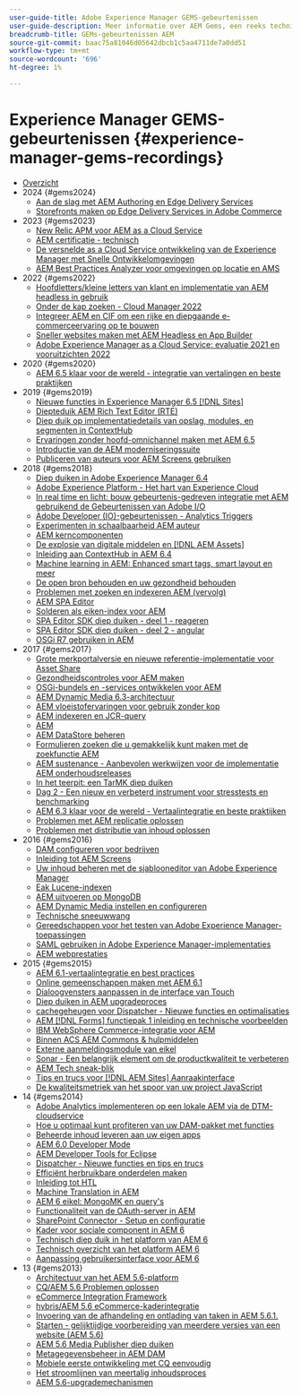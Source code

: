 ```yaml
---
user-guide-title: Adobe Experience Manager GEMS-gebeurtenissen
user-guide-description: Meer informatie over AEM Gems, een reeks technische diepteduiken van Adobe Experience Manager-experts.
breadcrumb-title: GEMs-gebeurtenissen AEM
source-git-commit: baac75a81046d05642dbcb1c5aa4711de7a0dd51
workflow-type: tm+mt
source-wordcount: '696'
ht-degree: 1%

---
```



# Experience Manager GEMS-gebeurtenissen {#experience-manager-gems-recordings}

+ [Overzicht](overview.md)
+ 2024 {#gems2024}
   + [Aan de slag met AEM Authoring en Edge Delivery Services](/experience-manager-gems/gems2024/aem-authoring-and-edge-delivery.md)
   + [Storefronts maken op Edge Delivery Services in Adobe Commerce](/experience-manager-gems/gems2024/storefronts-on-edge-delivery-with-adobe-commerce.md)
+ 2023 {#gems2023}
   + [New Relic APM voor AEM as a Cloud Service](gems2023/newrelic-apm-for-aem-cloud-service.md)
   + [AEM certificatie - technisch](gems2023/aem-certification-technical.md)
   + [De versnelde as a Cloud Service ontwikkeling van de Experience Manager met Snelle Ontwikkelomgevingen](/help/experience-manager-gems/gems2023/rapid-development-environments.md)
   + [AEM Best Practices Analyzer voor omgevingen op locatie en AMS](gems2023/aem-best-practices-analyzer.md)
+ 2022 {#gems2022}
   + [Hoofdletters/kleine letters van klant en implementatie van AEM headless in gebruik](gems2022/customer-use-case-and-implementation-of-aem-headless-in-use.md)
   + [Onder de kap zoeken - Cloud Manager 2022](gems2022/looking-under-the-hood-cloud-manager-2022.md)
   + [Integreer AEM en CIF om een rijke en diepgaande e-commerceervaring op te bouwen](gems2022/aem-and-cif-framework-integration.md)
   + [Sneller websites maken met AEM Headless en App Builder](gems2022/build-sites-faster-with-headless-and-appbuilder.md)
   + [Adobe Experience Manager as a Cloud Service: evaluatie 2021 en vooruitzichten 2022](gems2022/aemcloudservice-2021-review-and-outlook.md)
+ 2020 {#gems2020}
   + [AEM 6.5 klaar voor de wereld - integratie van vertalingen en beste praktijken](gems2020/aem65-readyfortheworld-translationintegration-bestpractices.md)
+ 2019 {#gems2019}
   + [Nieuwe functies in Experience Manager 6.5 [!DNL Sites]](gems2019/adobe-experience-manager-6-5-sites-whats-new.md)
   + [Diepteduik AEM Rich Text Editor (RTE)](gems2019/aem-rich-text-editor-rte-deep-dive1.md)
   + [Diep duik op implementatiedetails van opslag, modules, en segmenten in ContextHub](gems2019/contexthub-deep-dive.md)
   + [Ervaringen zonder hoofd-omnichannel maken met AEM 6.5](gems2019/creating-headless-omnichannel-experiences-with-aem-65.md)
   + [Introductie van de AEM moderniseringssuite](gems2019/introducing-the-aem-modernization-suite.md)
   + [Publiceren van auteurs voor AEM Screens gebruiken](gems2019/leveraging-author-publish-for-aem-screens.md)
+ 2018 {#gems2018}
   + [Diep duiken in Adobe Experience Manager 6.4](gems2018/aem-6-4-technical-sneak-peek.md)
   + [Adobe Experience Platform - Het hart van Experience Cloud](gems2018/aem-acp.md)
   + [In real time en licht: bouw gebeurtenis-gedreven integratie met AEM gebruikend de Gebeurtenissen van Adobe I/O](gems2018/aem-adobe-io.md)
   + [Adobe Developer (IO)-gebeurtenissen - Analytics Triggers](gems2018/aem-analytics-triggers.md)
   + [Experimenten in schaalbaarheid AEM auteur](gems2018/aem-author-scalability1.md)
   + [AEM kerncomponenten](gems2018/aem-core-components.md)
   + [De explosie van digitale middelen en [!DNL AEM Assets]](gems2018/aem-digital-asset-explosion.md)
   + [Inleiding aan ContextHub in AEM 6.4](gems2018/aem-intro-to-contexthub.md)
   + [Machine learning in AEM: Enhanced smart tags, smart layout en meer](gems2018/aem-machine-learning.md)
   + [De open bron behouden en uw gezondheid behouden](gems2018/aem-maintaining-open-source.md)
   + [Problemen met zoeken en indexeren AEM (vervolg)](gems2018/aem-query-and-index-troubleshooting2.md)
   + [AEM SPA Editor](gems2018/aem-spa-editor.md)
   + [Solderen als eiken-index voor AEM](gems2018/solr-as-an-oak-index-for-aem.md)
   + [SPA Editor SDK diep duiken - deel 1 - reageren](gems2018/spa-editor-sdk-deep-dive-react.md)
   + [SPA Editor SDK diep duiken - deel 2 - angular](gems2018/spa-editor-sdk-deep-dive-angular.md)
   + [OSGi R7 gebruiken in AEM](gems2018/using-osgi-r7-in-aem.md)
+ 2017 {#gems2017}
   + [Grote merkportalversie en nieuwe referentie-implementatie voor Asset Share](gems2017/aem-brand-portal.md)
   + [Gezondheidscontroles voor AEM maken](gems2017/aem-building-health-checks-for-aem.md)
   + [OSGi-bundels en -services ontwikkelen voor AEM](gems2017/aem-developing-osgi-bundles-services-for-aem.md)
   + [AEM Dynamic Media 6.3-architectuur](gems2017/aem-dynamic-media-architecture.md)
   + [AEM vloeistofervaringen voor gebruik zonder kop](gems2017/aem-headless-usecases.md)
   + [AEM indexeren en JCR-query](gems2017/aem-indexing-jcr-query.md)
   + [AEM](gems2017/aem-integrations.md)
   + [AEM DataStore beheren](gems2017/aem-managing-aem-datastore.md)
   + [Formulieren zoeken die u gemakkelijk kunt maken met de zoekfunctie AEM](gems2017/aem-search-forms-using-querybuilder.md)
   + [AEM sustenance - Aanbevolen werkwijzen voor de implementatie AEM onderhoudsreleases](gems2017/aem-sustenance-best-practices-deploying-maintenance-releases.md)
   + [In het teerpit: een TarMK diep duiken](gems2017/aem-tarmk-deepdive.md)
   + [Dag 2 - Een nieuw en verbeterd instrument voor stresstests en benchmarking](gems2017/aem-toughday2-stress-testing-benchmarking-tool.md)
   + [AEM 6.3 klaar voor de wereld - Vertaalintegratie en beste praktijken](gems2017/aem-translation-best-practices.md)
   + [Problemen met AEM replicatie oplossen](gems2017/aem-troubleshooting-aem-replication.md)
   + [Problemen met distributie van inhoud oplossen](gems2017/aem-troubleshooting-sling.md)
+ 2016 {#gems2016}
   + [DAM configureren voor bedrijven](gems2016/aem-configuring-dam-for-enterprise.md)
   + [Inleiding tot AEM Screens](gems2016/aem-introduction-to-aem-screens.md)
   + [Uw inhoud beheren met de sjablooneditor van Adobe Experience Manager](gems2016/aem-managing-content-with-template-editor.md)
   + [Eak Lucene-indexen](gems2016/aem-oak-lucene-indexes.md)
   + [AEM uitvoeren op MongoDB](gems2016/aem-running-aem-on-mongodb.md)
   + [AEM Dynamic Media instellen en configureren](gems2016/aem-setup-and-configure-aem-dynamic-media.md)
   + [Technische sneeuwwang](gems2016/aem-technical-sneak-peek.md)
   + [Gereedschappen voor het testen van Adobe Experience Manager-toepassingen](gems2016/aem-testing-tools-for-aem-apps.md)
   + [SAML gebruiken in Adobe Experience Manager-implementaties](gems2016/aem-utilizing-saml-in-aem-deployments.md)
   + [AEM webprestaties](gems2016/aem-web-performance.md)
+ 2015 {#gems2015}
   + [AEM 6.1-vertaalintegratie en best practices](gems2015/aem-6-1-translation-integration-and-best-practices.md)
   + [Online gemeenschappen maken met AEM 6.1](gems2015/aem-creating-online-communities-with-aem-6-1.md)
   + [Dialoogvensters aanpassen in de interface van Touch](gems2015/aem-customizing-dialog-fields-in-touch-ui.md)
   + [Diep duiken in AEM upgradeproces](gems2015/aem-deep-dive-into-aem-upgrade-process.md)
   + [cachegeheugen voor Dispatcher - Nieuwe functies en optimalisaties](gems2015/aem-dispatcher-caching-new-features-and-optimizations.md)
   + [AEM [!DNL Forms] functiepak 1 inleiding en technische voorbeelden](gems2015/aem-forms-feature-pack-1-introduction-and-technical-samples.md)
   + [IBM WebSphere Commerce-integratie voor AEM](gems2015/aem-ibm-websphere-commerce-integration-for-aem.md)
   + [Binnen ACS AEM Commons &amp; hulpmiddelen](gems2015/aem-inside-acs-aem-commons-and-tools.md)
   + [Externe aanmeldingsmodule van eikel](gems2015/aem-oak-external-login-module-authenticating-with-ldap-and-beyond.md)
   + [Sonar - Een belangrijk element om de productkwaliteit te verbeteren](gems2015/aem-sonar-a-key-element-to-improve-product-quality.md)
   + [AEM Tech sneak-blik](gems2015/aem-tech-sneak-peek.md)
   + [Tips en trucs voor [!DNL AEM Sites] Aanraakinterface](gems2015/aem-tips-and-tricks-for-aem-sites-touch-ui.md)
   + [De kwaliteitsmetriek van het spoor van uw project JavaScript](gems2015/aem-track-quality-metrics-of-your-javascript-project.md)
+ 14 {#gems2014}
   + [Adobe Analytics implementeren op een lokale AEM via de DTM-cloudservice](gems2014/aem-adobe-analytics-dynamic-tag-management.md)
   + [Hoe u optimaal kunt profiteren van uw DAM-pakket met functies](gems2014/aem-dam-feature-pack.md)
   + [Beheerde inhoud leveren aan uw eigen apps](gems2014/aem-delivering-managed-content-to-your-native-apps.md)
   + [AEM 6.0 Developer Mode](gems2014/aem-developer-mode.md)
   + [AEM Developer Tools for Eclipse](gems2014/aem-developer-tools-for-eclipse.md)
   + [Dispatcher - Nieuwe functies en tips en trucs](gems2014/aem-dispatcher.md)
   + [Efficiënt herbruikbare onderdelen maken](gems2014/aem-efficiently-build-reusable-components.md)
   + [Inleiding tot HTL](gems2014/aem-introduction-to-htl.md)
   + [Machine Translation in AEM](gems2014/aem-machine-translation-in-aem.md)
   + [AEM 6 eikel: MongoMK en query&#39;s](gems2014/aem-oak-mongomk-and-queries.md)
   + [Functionaliteit van de OAuth-server in AEM](gems2014/aem-oauth-server-functionality-in-aem.md)
   + [SharePoint Connector - Setup en configuratie](gems2014/aem-sharepoint-connector-setup-and-configuration.md)
   + [Kader voor sociale component in AEM 6](gems2014/aem-social-component-framework-in-aem-6.md)
   + [Technisch diep duik in het platform van AEM 6](gems2014/aem-technical-deep-dive-into-the-aem-6-platform.md)
   + [Technisch overzicht van het platform AEM 6](gems2014/aem-technical-overview-of-the-aem-6-platform.md)
   + [Aanpassing gebruikersinterface voor AEM 6](gems2014/aem-user-interface-customization-for-aem6.md)
+ 13 {#gems2013}
   + [Architectuur van het AEM 5.6-platform](gems2013/aem-architecture-of-the-aem-5-6-platform.md)
   + [CQ/AEM 5.6 Problemen oplossen](gems2013/aem-cq-aem-5-6-troubleshooting.md)
   + [eCommerce Integration Framework](gems2013/aem-ecommerce-integration-framework.md)
   + [hybris/AEM 5.6 eCommerce-kaderintegratie](gems2013/aem-hybris-ecommerce-framework-integration.md)
   + [Invoering van de afhandeling en ontlading van taken in AEM 5.6.1.](gems2013/aem-job-handling-and-offloading.md)
   + [Starten - gelijktijdige voorbereiding van meerdere versies van een website (AEM 5.6)](gems2013/aem-launches.md)
   + [AEM 5.6 Media Publisher diep duiken](gems2013/aem-media-publisher-deep-dive.md)
   + [Metagegevensbeheer in AEM DAM](gems2013/aem-metadata-management-in-aem-dam.md)
   + [Mobiele eerste ontwikkeling met CQ eenvoudig](gems2013/aem-mobile-first-development-with-cq-made-easy.md)
   + [Het stroomlijnen van meertalig inhoudsproces](gems2013/aem-streamlining-multilingual-content-process.md)
   + [AEM 5.6-upgrademechanismen](gems2013/aem-upgrade-mechanisms.md)

<!--
+ [Archive] {#archive}
    + [AEM 6 Oak: MongoMK and Queries](archive/aem-oak-mongomk-and-queries.md)
    + [Search forms made easy with the AEM querybuilder](archive/aem-search-forms-using-querybuilder.md)
    + [Deep Dive on implementation details of stores, modules and segments in ContextHub](archive/contexthub-deep-dive.md)
    + [AEM Web Performance](archive/aem-web-performance.md)
    + [AEM Query and Index Troubleshooting](archive/aem-query-and-index-troubleshooting.md)
    + [User Interface Customization for AEM 6](archive/aem-user-interface-customization-for-aem6.md)
    + [Technical Sneak Peek](archive/aem-technical-sneak-peek.md)
    + [Customizing Dialog Fields in Touch UI](archive/aem-customizing-dialog-fields-in-touch-ui.md)
    + [Building Health Checks for AEM](archive/aem-building-health-checks-for-aem.md)
    + [Running AEM on MongoDB](archive/aem-running-aem-on-mongodb.md)
    + [AEM 5.6 Media Publisher Deep Dive ](archive/aem-media-publisher-deep-dive.md)
    + [AEM Fluid Experiences for headless usecases](archive/aem-headless-usecases.md)
    + [The Digital Asset Explosion & AEM Assets](archive/aem-digital-asset-explosion.md)
    + [Introduction of Job Handling and Offloading in AEM 5.6.1. ](archive/aem-job-handling-and-offloading.md)
    + [Technical Overview of the AEM 6 Platform](archive/aem-technical-overview-of-the-aem-6-platform.md)
    + [Launches: concurrent preparation of multiple versions of a website (AEM 5.6) ](archive/aem-launches.md)
    + [Efficiently Build Reusable Components](archive/aem-efficiently-build-reusable-components.md)
    + [AEM Integrations - a solid foundation goes a long way](archive/aem-integrations.md)
    + [Dispatcher - New features and best practices](archive/aem-dispatcher.md)
    + [Adobe Experience Manager 6.5 Sites - What's New](archive/adobe-experience-manager-6-5-sites-whats-new.md)
    + [Oak's External Login Module - Authenticating with LDAP and Beyond](archive/aem-oak-external-login-module-authenticating-with-ldap-and-beyond.md)
    + [Troubleshooting AEM Replication](archive/aem-troubleshooting-aem-replication.md)
    + [Metadata Management in AEM DAM](archive/aem-metadata-management-in-aem-dam.md)
    + [AEM 6.5 Ready for the World - Translation Integration & Best Practices](archive/aem65-readyfortheworld-translationintegration-bestpractices.md)
    + [hybris/AEM 5.6 eCommerce framework integration](archive/aem-hybris-ecommerce-framework-integration.md)
    + [How to deploy Adobe Analytics on a local AEM instance by using the Dynamic Tag Management cloud service](archive/aem-adobe-analytics-dynamic-tag-management.md)
    + [eCommerce Integration Framework ](archive/aem-ecommerce-integration-framework.md)
    + [Real-time and lightweight: build event-driven integrations with AEM using Adobe I/O Events](archive/aem-adobe-io.md)
    + [AEM Tech Sneak Peek](archive/aem-tech-sneak-peek.md)
    + [AEM Rich Text Editor (RTE) Deep Dive](archive/aem-rich-text-editor-rte-deep-dive1.md)
    + [Deep dive into AEM upgrade process](archive/aem-deep-dive-into-aem-upgrade-process.md)
    + [AEM SPA Editor](archive/aem-spa-editor.md)
    + [MSM and Translation: Best Practices ](archive/aem-msm-and-translation-best-practices.md)
    + [AEM Indexing and JCR Query](archive/aem-indexing-jcr-query.md)
    + [IBM WebSphere Commerce Integration for AEM](archive/aem-ibm-websphere-commerce-integration-for-aem.md)
    + [Setup and Configure AEM Dynamic Media](archive/aem-setup-and-configure-aem-dynamic-media.md)
    + [Leveraging author-publish for AEM Screens](archive/leveraging-author-publish-for-aem-screens.md)
    + [Experiments in AEM Author Scalability](archive/aem-author-scalability1.md)
    + [Introduction to AEM Screens](archive/aem-introduction-to-aem-screens.md)
    + [Creating Headless Omnichannel Experiences with AEM 6.5](archive/creating-headless-omnichannel-experiences-with-aem-65.md)
    + [Developing OSGi Bundles and Services for AEM](archive/aem-developing-osgi-bundles-services-for-aem.md)
    + [Technical Deep Dive into the AEM 6 Platform](archive/aem-technical-deep-dive-into-the-aem-6-platform.md)
    + [Adobe Experience Platform - The Heart of Experience Cloud](archive/aem-acp.md)
    + [Social Component Framework in AEM 6](archive/aem-social-component-framework-in-aem-6.md)
    + [Mobile-First Development with CQ Made Easy](archive/aem-mobile-first-development-with-cq-made-easy.md)
    + [AEM Core Components](archive/aem-core-components.md)
    + [AEM SPA Editor](archive/jcr-aem-spa-editor.md)
    + [Major Brand Portal Release and new reference implementation for Asset Share](archive/aem-brand-portal.md)
    + [Utilizing SAML in Adobe Experience Manager deployments](archive/aem-utilizing-saml-in-aem-deployments.md)
    + [AEM 6.0 Developer Mode](archive/aem-developer-mode.md)
    + [AEM [!DNL Forms] Feature Pack 1 introduction and technical samples](archive/aem-forms-feature-pack-1-introduction-and-technical-samples.md)
    + [CQ/AEM 5.6 Troubleshooting](archive/aem-cq-aem-5-6-troubleshooting.md)
    + [AEM Dynamic Media 6.3 Architecture](archive/aem-dynamic-media-architecture.md)
    + [Inside ACS AEM Commons & Tools](archive/aem-inside-acs-aem-commons-and-tools.md)
    + [Creating online Communities with AEM 6.1](archive/aem-creating-online-communities-with-aem-6-1.md)
    + [OAuth Server functionality in AEM - Embrace Federation and unleash your REST APIs!](archive/aem-oauth-server-functionality-in-aem.md)
    + [Into the tar pit: a TarMK deep dive](archive/aem-tarmk-deepdive.md)
    + [Oak Lucene Indexes](archive/aem-oak-lucene-indexes.md)
    + [AEM Developer Tools for Eclipse](archive/aem-developer-tools-for-eclipse.md)
    + [Solr as an Oak index for AEM](archive/solr-as-an-oak-index-for-aem1.md)
    + [Toughday2 - A new and improved stress testing and benchmarking tool](archive/aem-toughday2-stress-testing-benchmarking-tool.md)
    + [Introduction to ContextHub in AEM 6.4](archive/aem-intro-to-contexthub.md)
    + [Configuring the DAM for Enterprise](archive/aem-configuring-dam-for-enterprise.md)
    + [Managing AEM DataStore](archive/aem-managing-aem-datastore.md)
    + [AEM Sustenance - Best Practices for deploying AEM Maintenance Releases](archive/aem-sustenance-best-practices-deploying-maintenance-releases.md)
    + [Maintaining Open Source While Maintaining Your Sanity](archive/aem-maintaining-open-source.md)
    + [SPA Editor SDK Deep Dive - Part 1 - React ](archive/spa-editor-sdk-deep-dive-react.md)
    + [Tools to use for testing Adobe Experience Manager applications](archive/aem-testing-tools-for-aem-apps.md)
    + [Machine Learning in AEM: Enhanced Smart Tags, Smart Layout and more](archive/aem-machine-learning.md)
    + [Tips and tricks for AEM Sites Touch UI](archive/aem-tips-and-tricks-for-aem-sites-touch-ui.md)
    + [Dispatcher Caching - New Features and Optimizations](archive/aem-dispatcher-caching-new-features-and-optimizations.md)
    + [How to get the most out of your DAM Feature Pack](archive/aem-dam-feature-pack.md)
    + [Troubleshooting Sling Content Distribution](archive/aem-troubleshooting-sling.md)
    + [Introduction to HTL](archive/aem-introduction-to-htl.md)
    + [Delivering Managed Content to your Native Apps](archive/aem-delivering-managed-content-to-your-native-apps.md)
    + [SharePoint Connector - Setup and Configuration](archive/aem-sharepoint-connector-setup-and-configuration.md)
    + [AEM 6.1 Translation Integration & Best Practices](archive/aem-6-1-translation-integration-and-best-practices.md)
    + [Managing your content with the template editor of Adobe Experience Manager](archive/aem-managing-content-with-template-editor.md)
    + [SPA Editor SDK Deep Dive - Part 2 - Angular](archive/spa-editor-sdk-deep-dive-angular.md)
    + [Sonar - A key element to improve product quality](archive/aem-sonar-a-key-element-to-improve-product-quality.md)
    + [AEM 6.3 Ready for the World - Translation Integration & Best Practices](archive/aem-translation-best-practices.md)
    + [AEM 5.6 upgrade mechanisms ](archive/aem-upgrade-mechanisms.md)
    + [Track quality metrics of your Javascript project](archive/aem-track-quality-metrics-of-your-javascript-project.md)
    + [Streamlining multilingual content process](archive/aem-streamlining-multilingual-content-process.md)
    + [Deep Dive into Adobe Experience Manager 6.4](archive/aem-6-4-technical-sneak-peek.md)
    + [Machine Translation in AEM](archive/aem-machine-translation-in-aem.md)
    + [Using OSGi R7 in AEM](archive/using-osgi-r7-in-aem.md)
    + [Architecture of the AEM 5.6 Platform](archive/aem-architecture-of-the-aem-5-6-platform.md)
    + [Adobe I/O Events - Analytics Triggers](archive/aem-analytics-triggers.md)
    + [Introducing the AEM Modernization Suite](archive/introducing-the-aem-modernization-suite.md)
    + [AEM Query and Index Troubleshooting](archive/aem-query-and-index-troubleshooting2.md)
-->
